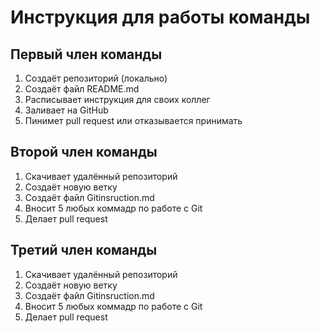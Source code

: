 # Инструкция для работы команды

## Первый член команды

1. Создаёт репозиторий (локально)
2. Создаёт файл README.md
3. Расписывает инструкция для своих коллег
4. Заливает на GitHub
5. Пинимет pull request или отказывается принимать

## Второй член команды
1. Скачивает удалённый репозиторий
2. Создаёт новую ветку
3. Создаёт файл Gitinsruction.md
4. Вносит 5 любых коммадр по работе с Git
5. Делает pull request

## Третий член команды

1. Скачивает удалённый репозиторий
2. Создаёт новую ветку
3. Создаёт файл Gitinsruction.md
4. Вносит 5 любых коммадр по работе с Git
5. Делает pull request
